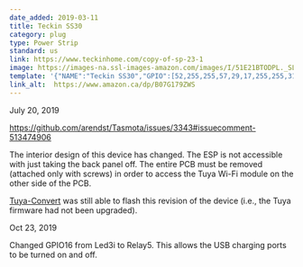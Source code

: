 ```yaml
---
date_added: 2019-03-11
title: Teckin SS30
category: plug
type: Power Strip
standard: us
link: https://www.teckinhome.com/copy-of-sp-23-1
image: https://images-na.ssl-images-amazon.com/images/I/51E21BTODPL._SL1001_.jpg
template: '{"NAME":"Teckin SS30","GPIO":[52,255,255,57,29,17,255,255,31,30,32,255,25],"FLAG":0,"BASE":18}' 
link_alt:  https://www.amazon.ca/dp/B07G179ZWS
---
```


July 20, 2019

https://github.com/arendst/Tasmota/issues/3343#issuecomment-513474906

The interior design of this device has changed. The ESP is not accessible with just taking the back panel off. The entire PCB must be removed (attached only with screws) in order to access the Tuya Wi-Fi module on the other side of the PCB.

[Tuya-Convert](https://github.com/ct-Open-Source/tuya-convert/blob/master/README.md) was still able to flash this revision of the device (i.e., the Tuya firmware had not been upgraded).

Oct 23, 2019

Changed GPIO16 from Led3i to Relay5. This allows the USB charging ports to be turned on and off.






